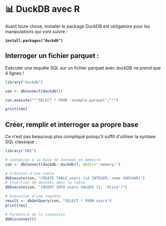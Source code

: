 # 📊 DuckDB avec R

Avant toute chose, installer le package DuckDB est obligatoire pour les manipulations qui vont suivre :

<pre><code><strong>install.packages("duckdb")
</strong></code></pre>

## Interroger un fichier parquet :

Exécuter une requête SQL sur un fichier parquet avec duckDB ne prend que 4 lignes !

```r
library("duckdb")

con <- dbConnect(duckdb())

con.execute("""SELECT * FROM 'exemple.parquet';""")

print(con)

```

## Créer, remplir et interroger sa propre base

Ce n'est pas beaucoup plus compliqué puisqu'il suffit d'utiliser la syntaxe SQL classique :

```r
library("DBI")

# Connexion à la base de données en mémoire
con <- dbConnect(duckdb::duckdb(), dbdir=":memory:")

# Création d'une table
dbExecute(con, "CREATE TABLE users (id INTEGER, name VARCHAR)")
# Insertion de données dans la table
dbExecute(con, "INSERT INTO users VALUES (1, 'Alice')")

# Exécution d'une requête
result <- dbGetQuery(con, "SELECT * FROM users")
print(res)

# Fermeture de la connexion
dbDisconnect()
```

